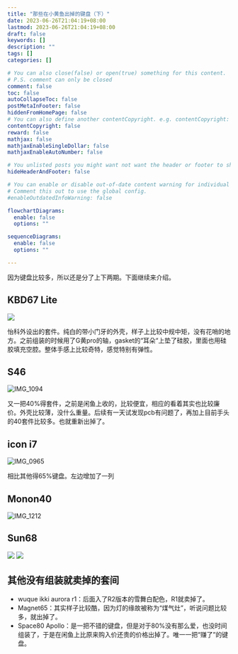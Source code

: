 ```yaml
---
title: "那些在小黄鱼出掉的键盘（下）"
date: 2023-06-26T21:04:19+08:00
lastmod: 2023-06-26T21:04:19+08:00
draft: false
keywords: []
description: ""
tags: []
categories: []

# You can also close(false) or open(true) something for this content.
# P.S. comment can only be closed
comment: false
toc: false
autoCollapseToc: false
postMetaInFooter: false
hiddenFromHomePage: false
# You can also define another contentCopyright. e.g. contentCopyright: "This is another copyright."
contentCopyright: false
reward: false
mathjax: false
mathjaxEnableSingleDollar: false
mathjaxEnableAutoNumber: false

# You unlisted posts you might want not want the header or footer to show
hideHeaderAndFooter: false

# You can enable or disable out-of-date content warning for individual post.
# Comment this out to use the global config.
#enableOutdatedInfoWarning: false

flowchartDiagrams:
  enable: false
  options: ""

sequenceDiagrams: 
  enable: false
  options: ""

---
```


因为键盘比较多，所以还是分了上下两期。下面继续来介绍。

## KBD67 Lite
![](https://zyl-image.oss-cn-shanghai.aliyuncs.com/2024/02/18/16885561786802.jpg)


怡科外设出的套件。纯白的带小门牙的外壳，样子上比较中规中矩，没有花哨的地方。之前组装的时候用了G黄pro的轴，gasket的“耳朵“上垫了硅胶，里面也用硅胶填充空腔。整体手感上比较奇特，感觉特别有弹性。

## S46

![IMG_1094](https://zyl-image.oss-cn-shanghai.aliyuncs.com/2024/02/18/img1094.JPG)

又一把40%得套件，之前是闲鱼上收的，比较便宜，相应的看着其实也比较廉价。外壳比较薄，没什么重量。后续有一天试发现pcb有问题了，再加上目前手头的40套件比较多。也就重新出掉了。


## icon i7

![IMG_0965](https://zyl-image.oss-cn-shanghai.aliyuncs.com/2024/02/18/img0965.JPG)

相比其他得65%键盘。左边增加了一列

## Monon40
![IMG_1212](https://zyl-image.oss-cn-shanghai.aliyuncs.com/2024/02/18/img1212.jpg)

## Sun68
![](https://zyl-image.oss-cn-shanghai.aliyuncs.com/2024/02/18/16885573244048.jpg)
![](https://zyl-image.oss-cn-shanghai.aliyuncs.com/2024/02/18/16885573598105.jpg)


## 其他没有组装就卖掉的套间

* wuque ikki aurora r1：后面入了R2版本的雪舞白配色，R1就卖掉了。
* Magnet65：其实样子比较酷，因为灯的缘故被称为“煤气灶”，听说问题比较多，就出掉了。
* Space80 Apollo：是一把不错的键盘，但是对于80%没有那么爱，也没时间组装了，于是在闲鱼上比原来购入价还贵的价格出掉了。唯一一把“赚了”的键盘。
